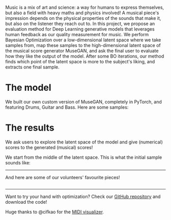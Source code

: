 <head>
    <link rel="stylesheet" href="style.css">
    <script src="https://cdn.jsdelivr.net/combine/npm/tone@14.7.58,npm/@magenta/music@1.23.1/es6/core.js,npm/focus-visible@5,npm/html-midi-player@1.4.0"></script>
</head>
<body>
<p>Music is a mix of art and science: a way for humans to express themselves, but also a field with heavy maths and physics involved! A musical piece&#39;s impression depends on the physical properties of the sounds that make it, but also on the listener they reach out to. In this project, we propose an evaluation method for Deep Learning generative models that leverages human feedback as our quality measurement for music. We perform Bayesian Optimization over a low-dimensional latent space where we take samples from, map these samples to the high-dimensional latent space of the musical score generator MuseGAN, and ask the final user to evaluate how they like the output of the model. After some BO iterations, our method finds which point of the latent space is more to the subject&#39;s liking, and extracts one final sample. </p>

<h1 id="model">The model</h1>

<p>We built our own custom version of MuseGAN, completely in PyTorch, and featuring Drums, Guitar and Bass. Here are some samples:</p>
<div>
<midi-visualizer type="piano-roll" id="museGANVisualizer" src="MuseGAN_DBG_samples.mid"></midi-visualizer>
<midi-player src="MuseGAN_DBG_samples.mid" sound-font visualizer="#museGANVisualizer" id="museGANPlayer">
</midi-player>
</div>

<h1 id="opt">The results</h1>
<p>We ask users to explore the latent space of the model and give (numerical) scores to the generated (musical) scores!</p>
<p>We start from the middle of the latent space. This is what the initial sample sounds like:</p>

<div>
    <midi-visualizer type="piano-roll" id="midVisualizer" src="mid_sample.mid"></midi-visualizer>
    <midi-player src="mid_sample.mid" sound-font visualizer="#midVisualizer" id="midPlayer">
    </midi-player>
</div>

<hr />
<p style='margin-top:10px'>And here are some of our volunteers' favourite pieces!</p>

<div style="display:flex; flex-wrap:wrap; align-items:flex-end">
<div>
    <midi-visualizer type="piano-roll" id="Visualizer1" src="sample_01.mid"></midi-visualizer>
    <midi-player src="sample_01.mid" sound-font visualizer="#Visualizer1" id="Player1">
    </midi-player>
</div>
<div>
    <midi-visualizer type="piano-roll" id="Visualizer2" src="sample_02.mid"></midi-visualizer>
    <midi-player src="sample_02.mid" sound-font visualizer="#Visualizer2" id="Player2">
    </midi-player>
</div>
<div>
    <midi-visualizer type="piano-roll" id="Visualizer3" src="sample_03.mid"></midi-visualizer>
    <midi-player src="sample_03.mid" sound-font visualizer="#Visualizer3" id="Player3">
    </midi-player>
</div>
<div>
    <midi-visualizer type="piano-roll" id="Visualizer4" src="sample_04.mid"></midi-visualizer>
    <midi-player src="sample_04.mid" sound-font visualizer="#Visualizer4" id="Player4">
    </midi-player>
</div>
<div>
    <midi-visualizer type="piano-roll" id="Visualizer5" src="sample_05.mid"></midi-visualizer>
    <midi-player src="sample_05.mid" sound-font visualizer="#Visualizer5" id="Player5">
    </midi-player>
</div>
<div>
    <midi-visualizer type="piano-roll" id="Visualizer6" src="sample_06.mid"></midi-visualizer>
    <midi-player src="sample_06.mid" sound-font visualizer="#Visualizer6" id="Player6">
    </midi-player>
</div>
<div>
    <midi-visualizer type="piano-roll" id="Visualizer7" src="sample_07.mid"></midi-visualizer>
    <midi-player src="sample_07.mid" sound-font visualizer="#Visualizer7" id="Player7">
    </midi-player>
</div>
<div>
    <midi-visualizer type="piano-roll" id="Visualizer8" src="sample_08.mid"></midi-visualizer>
    <midi-player src="sample_08.mid" sound-font visualizer="#Visualizer8" id="Player8">
    </midi-player>
</div>
</div>

</body>

<hr />
<p style='margin-top:10px'>Want to try your hand with optimization? Check our <a href="https://github.com/mikceroese/GPianoroll">GitHub repository</a> and download the code!</p>

<p>Huge thanks to @cifkao for the <a href="https://github.com/cifkao/html-midi-player/">MIDI visualizer</a>.</p>
